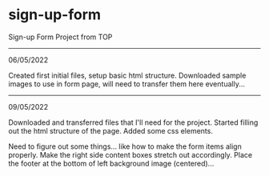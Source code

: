 # sign-up-form
Sign-up Form Project from TOP

---

06/05/2022

Created first initial files, setup basic html structure. Downloaded sample images to use in form page, will need to transfer them here eventually...

---

09/05/2022

Downloaded and transferred files that I'll need for the project. Started filling out the html structure of the page. Added some css elements.

Need to figure out some things... like how to make the form items align properly. Make the right side content boxes stretch out accordingly. Place the footer at the bottom of left background image (centered)...
